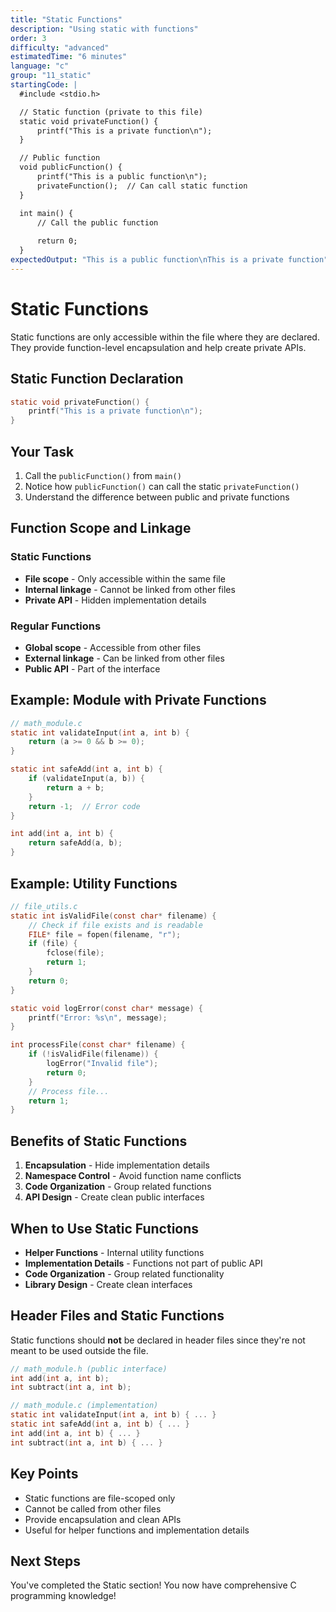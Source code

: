 ```yaml
---
title: "Static Functions"
description: "Using static with functions"
order: 3
difficulty: "advanced"
estimatedTime: "6 minutes"
language: "c"
group: "11_static"
startingCode: |
  #include <stdio.h>

  // Static function (private to this file)
  static void privateFunction() {
      printf("This is a private function\n");
  }

  // Public function
  void publicFunction() {
      printf("This is a public function\n");
      privateFunction();  // Can call static function
  }

  int main() {
      // Call the public function
      
      return 0;
  }
expectedOutput: "This is a public function\nThis is a private function"
---
```


# Static Functions

Static functions are only accessible within the file where they are declared. They provide function-level encapsulation and help create private APIs.

## Static Function Declaration

```c
static void privateFunction() {
    printf("This is a private function\n");
}
```

## Your Task

1. Call the `publicFunction()` from `main()`
2. Notice how `publicFunction()` can call the static `privateFunction()`
3. Understand the difference between public and private functions

## Function Scope and Linkage

### Static Functions

- **File scope** - Only accessible within the same file
- **Internal linkage** - Cannot be linked from other files
- **Private API** - Hidden implementation details

### Regular Functions

- **Global scope** - Accessible from other files
- **External linkage** - Can be linked from other files
- **Public API** - Part of the interface

## Example: Module with Private Functions

```c
// math_module.c
static int validateInput(int a, int b) {
    return (a >= 0 && b >= 0);
}

static int safeAdd(int a, int b) {
    if (validateInput(a, b)) {
        return a + b;
    }
    return -1;  // Error code
}

int add(int a, int b) {
    return safeAdd(a, b);
}
```

## Example: Utility Functions

```c
// file_utils.c
static int isValidFile(const char* filename) {
    // Check if file exists and is readable
    FILE* file = fopen(filename, "r");
    if (file) {
        fclose(file);
        return 1;
    }
    return 0;
}

static void logError(const char* message) {
    printf("Error: %s\n", message);
}

int processFile(const char* filename) {
    if (!isValidFile(filename)) {
        logError("Invalid file");
        return 0;
    }
    // Process file...
    return 1;
}
```

## Benefits of Static Functions

1. **Encapsulation** - Hide implementation details
2. **Namespace Control** - Avoid function name conflicts
3. **Code Organization** - Group related functions
4. **API Design** - Create clean public interfaces

## When to Use Static Functions

- **Helper Functions** - Internal utility functions
- **Implementation Details** - Functions not part of public API
- **Code Organization** - Group related functionality
- **Library Design** - Create clean interfaces

## Header Files and Static Functions

Static functions should **not** be declared in header files since they're not meant to be used outside the file.

```c
// math_module.h (public interface)
int add(int a, int b);
int subtract(int a, int b);

// math_module.c (implementation)
static int validateInput(int a, int b) { ... }
static int safeAdd(int a, int b) { ... }
int add(int a, int b) { ... }
int subtract(int a, int b) { ... }
```

## Key Points

- Static functions are file-scoped only
- Cannot be called from other files
- Provide encapsulation and clean APIs
- Useful for helper functions and implementation details

## Next Steps

You've completed the Static section! You now have comprehensive C programming knowledge!

